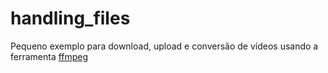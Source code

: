 # handling_files

Pequeno exemplo para download, upload e conversão de vídeos usando a ferramenta [ffmpeg](https://www.ffmpeg.org/download.html)

